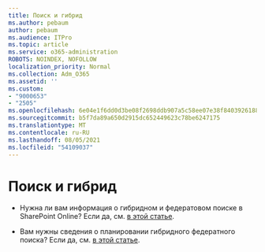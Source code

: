 ```yaml
---
title: Поиск и гибрид
ms.author: pebaum
author: pebaum
ms.audience: ITPro
ms.topic: article
ms.service: o365-administration
ROBOTS: NOINDEX, NOFOLLOW
localization_priority: Normal
ms.collection: Adm_O365
ms.assetid: ''
ms.custom:
- "9000653"
- "2505"
ms.openlocfilehash: 6e04e1f6dd0d3be08f2698ddb907a5c58ee07e38f8403926188006f799537026
ms.sourcegitcommit: b5f7da89a650d2915dc652449623c78be6247175
ms.translationtype: MT
ms.contentlocale: ru-RU
ms.lasthandoff: 08/05/2021
ms.locfileid: "54109037"
---
```

# <a name="search-and-hybrid"></a>Поиск и гибрид

- Нужна ли вам информация о гибридном и федератовом поиске в SharePoint Online? Если да, см. [в этой статье](https://docs.microsoft.com/sharepoint/hybrid/hybrid-search-in-sharepoint).

- Вам нужны сведения о планировании гибридного федератного поиска?  Если да, см. [в этой статье](https://docs.microsoft.com/sharepoint/hybrid/plan-hybrid-federated-search).



